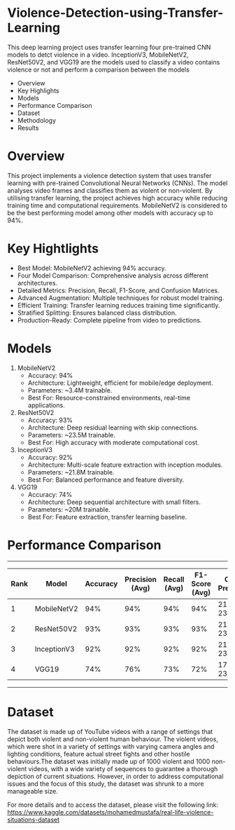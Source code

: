 # Violence-Detection-using-Transfer-Learning
This deep learning project uses transfer learning four pre-trained CNN models to detct violence in a video. InceptionV3, MobileNetV2, ResNet50V2, and VGG19 are the models used to classify a video contains violence or not and perform a comparison between the models
* Overview
* Key Highlights
* Models 
* Performance Comparison
* Dataset
* Methodology
* Results

#  Overview
This project implements a violence detection system that uses transfer learning with pre-trained Convolutional Neural Networks (CNNs). The model analyses video frames and classifies them as violent or non-violent. By utilising transfer learning, the project achieves high accuracy while reducing training time and computational requirements. MobileNetV2 is considered to be the best performing model among other models with accuracy up to 94%.

#  Key Hightlights
* Best Model: MobileNetV2 achieving 94% accuracy.
* Four Model Comparison: Comprehensive analysis across different architectures.
* Detailed Metrics: Precision, Recall, F1-Score, and Confusion Matrices.
* Advanced Augmentation: Multiple techniques for robust model training.
* Efficient Training: Transfer learning reduces training time significantly.
* Stratified Splitting: Ensures balanced class distribution.
* Production-Ready: Complete pipeline from video to predictions.

# Models 
1. MobileNetV2
   * Accuracy: 94%
   * Architecture: Lightweight, efficient for mobile/edge deployment.
   * Parameters: ~3.4M trainable.
   * Best For: Resource-constrained environments, real-time applications.
2. ResNet50V2
   * Accuracy: 93%
   * Architecture: Deep residual learning with skip connections.
   * Parameters: ~23.5M trainable.
   * Best For: High accuracy with moderate computational cost.
3. InceptionV3
   * Accuracy: 92%
   * Architecture: Multi-scale feature extraction with inception modules.
   * Parameters: ~21.8M trainable.
   * Best For: Balanced performance and feature diversity.
4. VGG19
   * Accuracy: 74%
   * Architecture: Deep sequential architecture with small filters.
   * Parameters: ~20M trainable.
   * Best For: Feature extraction, transfer learning baseline.

#  Performance Comparison
--------------------------------------------------------------------------------------------------------------------------------
| Rank | Model          | Accuracy | Precision (Avg) | Recall (Avg) | F1-Score (Avg) | Correct Predictions | Wrong Predictions |
|------|--------------- |----------|-----------------|--------------|----------------|---------------------|-------------------|
| 1    | MobileNetV2    | 94%      | 94%             | 94%          | 94%            | 2196 / 2340         | 144               |
| 2    | ResNet50V2     | 93%      | 93%             | 93%          | 93%            | 2187 / 2340         | 153               |
| 3    | InceptionV3    | 92%      | 92%             | 92%          | 92%            | 2154 / 2340         | 186               |
| 4    | VGG19          | 74%      | 76%             | 73%          | 72%            | 1726 / 2340         | 614               |
--------------------------------------------------------------------------------------------------------------------------------
# Dataset
The dataset is made up of YouTube videos with a range of settings that depict 
both violent and non-violent human behaviour. The violent videos, which were 
shot in a variety of settings with varying camera angles and lighting conditions, 
feature actual street fights and other hostile behaviours.The dataset was initially made up of 1000 violent and 1000 non-violent videos, 
with a wide variety of sequences to guarantee a thorough depiction of current 
situations. However, in order to address computational issues and the focus of 
this study, the dataset was shrunk to a more manageable size.

For more details and to access the dataset, please visit the following link:  
https://www.kaggle.com/datasets/mohamedmustafa/real-life-violence-situations-dataset 
